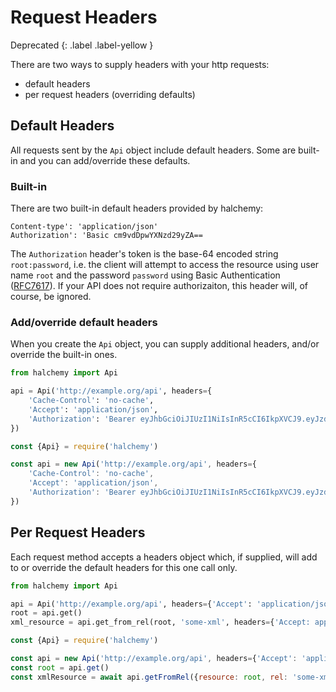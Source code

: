 
# Request Headers
Deprecated
{: .label .label-yellow }

There are two ways to supply headers with your http requests:
* default headers
* per request headers (overriding defaults)

## Default Headers
All requests sent by the `Api` object include default headers.  Some are built-in and you can add/override these defaults.

### Built-in
There are two built-in default headers provided by halchemy:

```
Content-type': 'application/json'
Authorization': 'Basic cm9vdDpwYXNzd29yZA==
```

The `Authorization` header's token is the base-64 encoded string `root:password`, i.e. the client will attempt to access the resource using user name `root` and the password `password` using Basic Authentication ([RFC7617](https://datatracker.ietf.org/doc/html/rfc7617)).  If your API does not require authorizaiton, this header will, of course, be ignored.

### Add/override default headers
When you create the `Api` object, you can supply additional headers, and/or override the built-in ones.

<tabs>
<tab name="Python">

```python
from halchemy import Api

api = Api('http://example.org/api', headers={
    'Cache-Control': 'no-cache',
    'Accept': 'application/json',
    'Authorization': 'Bearer eyJhbGciOiJIUzI1NiIsInR5cCI6IkpXVCJ9.eyJzdWIiOiIxMjM0NTY3ODkwIiwibmFtZSI6IkpvaG4gRG9lIiwiaWF0IjoxNTE2MjM5MDIyfQ.SflKxwRJSMeKKF2QT4fwpMeJf36POk6yJV_adQssw5c'
})
```
</tab>

<tab name="JavaScript">

```javascript
const {Api} = require('halchemy')

const api = new Api('http://example.org/api', headers={
    'Cache-Control': 'no-cache',
    'Accept': 'application/json',
    'Authorization': 'Bearer eyJhbGciOiJIUzI1NiIsInR5cCI6IkpXVCJ9.eyJzdWIiOiIxMjM0NTY3ODkwIiwibmFtZSI6IkpvaG4gRG9lIiwiaWF0IjoxNTE2MjM5MDIyfQ.SflKxwRJSMeKKF2QT4fwpMeJf36POk6yJV_adQssw5c'
})
```
</tab>

<future-languages />
</tabs>

## Per Request Headers
Each request method accepts a headers object which, if supplied, will add to or override the default headers for this one call only.

<tabs>
<tab name="Python">

```python
from halchemy import Api

api = Api('http://example.org/api', headers={'Accept': 'application/json'})
root = api.get()
xml_resource = api.get_from_rel(root, 'some-xml', headers={'Accept: application/xml'})

```
</tab>

<tab name="JavaScript">

```javascript
const {Api} = require('halchemy')

const api = new Api('http://example.org/api', headers={'Accept': 'application/json'})
const root = api.get()
const xmlResource = await api.getFromRel({resource: root, rel: 'some-xml'}, headers={'Accept': 'application/xml'})

```
</tab>

<future-languages />
</tabs>
